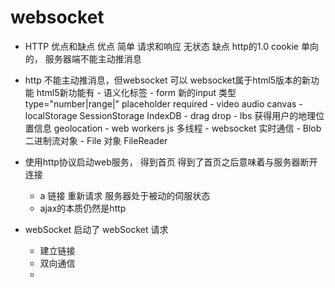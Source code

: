 # websocket

- HTTP 优点和缺点
    优点
        简单  请求和响应  无状态
    缺点
        http的1.0  cookie
        单向的， 服务器端不能主动推消息

- http 不能主动推消息，但websocket  可以
    websocket属于html5版本的新功能
        html5新功能有
            - 语义化标签
            - form 新的input 类型
                type="number|range|" placeholder required
            - video audio  canvas
            - localStorage SessionStorage  IndexDB
            - drag drop
            - lbs 获得用户的地理位置信息 geolocation
            - web workers js 多线程
            - websocket 实时通信
            - Blob 二进制流对象
            - File 对象 FileReader

- 使用http协议启动web服务， 得到首页 得到了首页之后意味着与服务器断开连接
    - a 链接 重新请求  服务器处于被动的伺服状态 
    - ajax的本质仍然是http 
- webSocket 启动了 webSocket 请求
    - 建立链接
    - 双向通信
    - 
